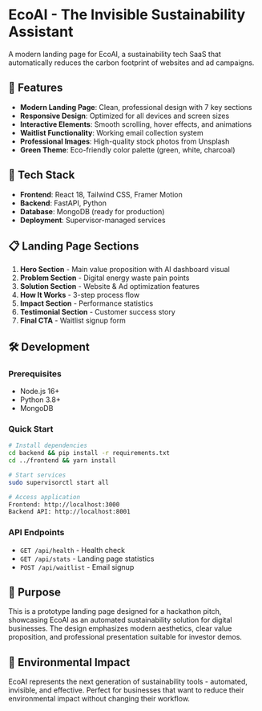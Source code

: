 # EcoAI - The Invisible Sustainability Assistant

A modern landing page for EcoAI, a sustainability tech SaaS that automatically reduces the carbon footprint of websites and ad campaigns.

## 🌟 Features

- **Modern Landing Page**: Clean, professional design with 7 key sections
- **Responsive Design**: Optimized for all devices and screen sizes
- **Interactive Elements**: Smooth scrolling, hover effects, and animations
- **Waitlist Functionality**: Working email collection system
- **Professional Images**: High-quality stock photos from Unsplash
- **Green Theme**: Eco-friendly color palette (green, white, charcoal)

## 🚀 Tech Stack

- **Frontend**: React 18, Tailwind CSS, Framer Motion
- **Backend**: FastAPI, Python
- **Database**: MongoDB (ready for production)
- **Deployment**: Supervisor-managed services

## 📋 Landing Page Sections

1. **Hero Section** - Main value proposition with AI dashboard visual
2. **Problem Section** - Digital energy waste pain points
3. **Solution Section** - Website & Ad optimization features  
4. **How It Works** - 3-step process flow
5. **Impact Section** - Performance statistics
6. **Testimonial Section** - Customer success story
7. **Final CTA** - Waitlist signup form

## 🛠️ Development

### Prerequisites
- Node.js 16+
- Python 3.8+
- MongoDB

### Quick Start
```bash
# Install dependencies
cd backend && pip install -r requirements.txt
cd ../frontend && yarn install

# Start services
sudo supervisorctl start all

# Access application
Frontend: http://localhost:3000
Backend API: http://localhost:8001
```

### API Endpoints
- `GET /api/health` - Health check
- `GET /api/stats` - Landing page statistics  
- `POST /api/waitlist` - Email signup

## 🎯 Purpose

This is a prototype landing page designed for a hackathon pitch, showcasing EcoAI as an automated sustainability solution for digital businesses. The design emphasizes modern aesthetics, clear value proposition, and professional presentation suitable for investor demos.

## 🌱 Environmental Impact

EcoAI represents the next generation of sustainability tools - automated, invisible, and effective. Perfect for businesses that want to reduce their environmental impact without changing their workflow.